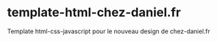 # template-html-chez-daniel.fr
Template html-css-javascript pour le nouveau design de chez-daniel.fr
